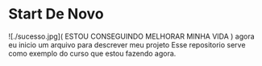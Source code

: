 # Start De Novo

![./sucesso.jpg]( ESTOU CONSEGUINDO MELHORAR MINHA VIDA )
agora eu inicio um arquivo para descrever meu projeto
Esse repositorio serve como exemplo do curso que estou fazendo agora.